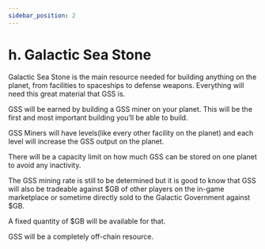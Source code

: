 ```yaml
---
sidebar_position: 2
---
```


# h. Galactic Sea Stone

Galactic Sea Stone is the main resource needed for building anything on the planet, from facilities to spaceships to defense weapons. Everything will need this great material that GSS is.

GSS will be earned by building a GSS miner on your planet. This will be the first and most important building you’ll be able to build.

GSS Miners will have levels(like every other facility on the planet) and each level will increase the GSS output on the planet.

There will be a capacity limit on how much GSS can be stored on one planet to avoid any inactivity.

The GSS mining rate is still to be determined but it is good to know that GSS will also be tradeable against $GB of other players on the in-game marketplace or sometime directly sold to the Galactic Government against $GB.

A fixed quantity of $GB will be available for that.

GSS will be a completely off-chain resource.